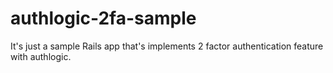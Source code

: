 # authlogic-2fa-sample

It's just a sample Rails app that's implements 2 factor authentication feature with authlogic.
